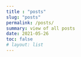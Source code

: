 ```yaml
---
title : "posts"
slug: "posts"
permalink: /posts/
summary: view of all posts
date: 2021-05-26
toc: false
# layout: list
---
```

